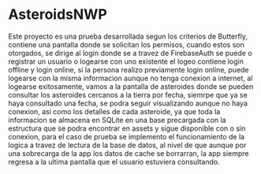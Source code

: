 # AsteroidsNWP
Este proyecto es una prueba desarrollada segun los criterios de Butterfly, contiene una pantalla donde se solicitan los permisos,
cuando estos son otorgados, se dirige al login donde se a travez de FirebaseAuth se puede o registrar un usuario o logearse con uno existente
el logeo contiene login offline y login online, si la persona realizo previamente login online, puede logearse con la misma informacion
aunque no tenga conexion a internet, al logearse exitosamente, vamos a la pantalla de asteroides donde se pueden consultar los asteroides cercanos a la tierra por fecha,
siemrpe que ya se haya consultado una fecha, se podra seguir visualizando aunque no haya conexion, asi como los detalles de cada asteroide, ya que toda la informacion
se almacena en SQLite en una base precargada con la estructura que se podra encontrar en assets y sigue disponible con o sin conexion, para el caso de prueba 
se implemento el funcionamiento de la logica a travez de lectura de la base de datos, al nivel de que aunque por una sobrecarga de la app los datos de cache se borrarran,
la app siempre regresa a la ultima pantalla  que el usuario estuviera consultando.
